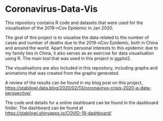 # Coronavirus-Data-Vis

This repository contains R code and datasets that were used for the visualisation of the 2019-nCov Epidemic in Jan 2020. 

The goal of this project is to visualise the data related to the number of cases and number of deaths due to the 2019-nCov Epidemic, both in China and around the world. Apart from personal interests to this epidemic due to my family ties in China, it also serves as an exercise for data visualisation using R. The main tool that was used in this project is ggplot2. 

The visualisations are also included in this repository, including graphs and animations that was created from the graphs generated. 

A review of the results can be found in my blog post on this project, https://stabilowl.data.blog/2020/02/13/coronavirus-crisis-2020-a-data-perspective/ 

The code and details for a online dashboard can be found in the dashboard folder. The dashboard can be found at https://stabilowl.shinyapps.io/COVID-19-dashboard/
